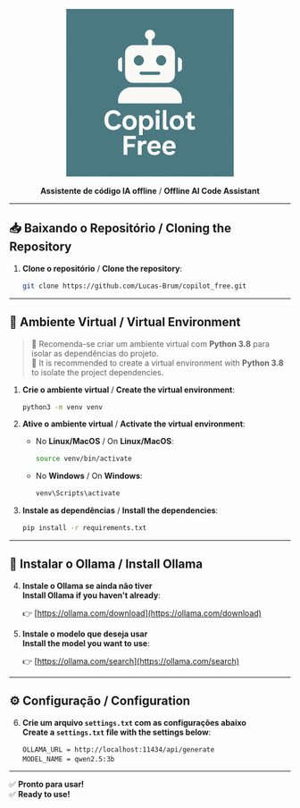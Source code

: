 <p align="center">
    <img src="assets/logo.png" alt="copilot_free logo" width="300"/>
</p>
<div align="center">
    <b>Assistente de código IA offline</b> / <b>Offline AI Code Assistant</b>
</div>

---

## 📥 Baixando o Repositório / Cloning the Repository

1. **Clone o repositório** / **Clone the repository**:
    ```bash
    git clone https://github.com/Lucas-Brum/copilot_free.git
    ```

---

## 🐍 Ambiente Virtual / Virtual Environment

> 🔄 Recomenda-se criar um ambiente virtual com **Python 3.8** para isolar as dependências do projeto.  
> 🔄 It is recommended to create a virtual environment with **Python 3.8** to isolate the project dependencies.

1. **Crie o ambiente virtual** / **Create the virtual environment**:
    ```bash
    python3 -m venv venv
    ```

2. **Ative o ambiente virtual** / **Activate the virtual environment**:
    - No **Linux/MacOS** / On **Linux/MacOS**:
        ```bash
        source venv/bin/activate
        ```
    - No **Windows** / On **Windows**:
        ```bash
        venv\Scripts\activate
        ```

3. **Instale as dependências** / **Install the dependencies**:
    ```bash
    pip install -r requirements.txt
    ```

---

## 🤖 Instalar o Ollama / Install Ollama

4. **Instale o Ollama se ainda não tiver**  
   **Install Ollama if you haven't already**:

    👉 [https://ollama.com/download](https://ollama.com/download)

5. **Instale o modelo que deseja usar**  
   **Install the model you want to use**:

    👉 [https://ollama.com/search](https://ollama.com/search)

---

## ⚙️ Configuração / Configuration

6. **Crie um arquivo `settings.txt` com as configurações abaixo**  
   **Create a `settings.txt` file with the settings below**:
    ```bash
    OLLAMA_URL = http://localhost:11434/api/generate
    MODEL_NAME = qwen2.5:3b
    ```

---

✅ **Pronto para usar!**  
✅ **Ready to use!**
